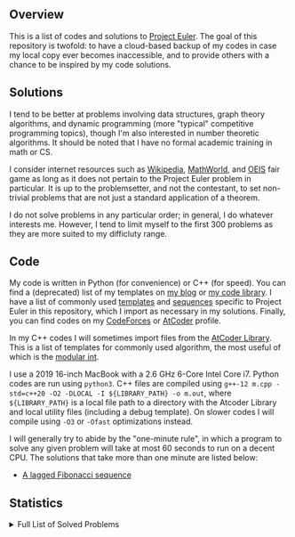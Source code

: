 ## Overview
This is a list of codes and solutions to [Project Euler](https://projecteuler.net/). The goal of this repository is twofold: to have a cloud-based backup of my codes in case my local copy ever becomes inaccessible, and to provide others with a chance to be inspired by my code solutions. 

## Solutions
I tend to be better at problems involving data structures, graph theory algorithms, and dynamic programming (more "typical" competitive programming topics), though I'm also interested in number theoretic algorithms. It should be noted that I have no formal academic training in math or CS. 

I consider internet resources such as [Wikipedia](https://en.wikipedia.org/wiki/Main_Page), [MathWorld](https://mathworld.wolfram.com/), and [OEIS](https://oeis.org/) fair game as long as it does not pertain to the Project Euler problem in particular. It is up to the problemsetter, and not the contestant, to set non-trivial problems that are not just a standard application of a theorem. 

I do not solve problems in any particular order; in general, I do whatever interests me. However, I tend to limit myself to the first 300 problems as they are more suited to my difficluty range. 

## Code
My code is written in Python (for convenience) or C++ (for speed). You can find a (deprecated) list of my templates on [my blog](https://dustin-miao.github.io/) or [my code library](https://dustin-miao.github.io/library/). I have a list of commonly used [templates](templates) and [sequences](sequences) specific to Project Euler in this repository, which I import as necessary in my solutions.  Finally, you can find codes on my [CodeForces](https://codeforces.com/profile/dutin) or [AtCoder](https://atcoder.jp/users/dutinmeow) profile. 

In my C++ codes I will sometimes import files from the [AtCoder Library](https://atcoder.github.io/ac-library/production/document_en/index.html). This is a list of templates for commonly used algorithm, the most useful of which is the [modular int](https://atcoder.github.io/ac-library/production/document_en/modint.html). 

I use a 2019 16-inch MacBook with a 2.6 GHz 6-Core Intel Core i7. Python codes are run using `python3`. C++ files are  compiled using `g++-12 m.cpp -std=c++20 -O2 -DLOCAL -I ${LIBRARY_PATH} -o m.out`, where `${LIBRARY_PATH}` is a local file path to a directory with the Atcoder Library and local utility files (including a debug template). On slower codes I will compile using `-O3` or `-Ofast` optimizations instead. 

I will generally try to abide by the "one-minute rule", in which a program to solve any given problem will take at most 60 seconds to run on a decent CPU. The solutions that take more than one minute are listed below:
- [A lagged Fibonacci sequence](https://projecteuler.net/problem=258) 

## Statistics

 <details><summary>Full List of Solved Problems</summary>
- [0001: multiples of 3 or 5](0001-multiples-of-3-or-5)
- [0002: even fibonacci numbers](0002-even-fibonacci-numbers)
- [0003: largest prime factor](0003-largest-prime-factor)
- [0004: largest palindrome product](0004-largest-palindrome-product)
- [0005: smallest multiple](0005-smallest-multiple)
- [0006: sum square difference](0006-sum-square-difference)
- [0007: 10001st prime](0007-10001st-prime)
- [0008: largest product in a series](0008-largest-product-in-a-series)
- [0009: special pythagorean triple](0009-special-pythagorean-triple)
- [0010: summation of primes](0010-summation-of-primes)
- [0011: largest product in a grid](0011-largest-product-in-a-grid)
- [0012: highly divisible triangular number](0012-highly-divisible-triangular-number)
- [0013: large sum](0013-large-sum)
- [0014: longest collatz sequence](0014-longest-collatz-sequence)
- [0015: lattice paths](0015-lattice-paths)
- [0016: power digit sum](0016-power-digit-sum)
- [0017: number letter counts](0017-number-letter-counts)
- [0018: maximum path sum i](0018-maximum-path-sum-i)
- [0019: counting sundays](0019-counting-sundays)
- [0020: factorial digit sum](0020-factorial-digit-sum)
- [0021: amicable numbers](0021-amicable-numbers)
- [0022: names score](0022-names-score)
- [0023: non abundant sums](0023-non-abundant-sums)
- [0024: lexicographic permutations](0024-lexicographic-permutations)
- [0025: 1000 digit fibonacci number](0025-1000-digit-fibonacci-number)
- [0026: reciprocal cycles](0026-reciprocal-cycles)
- [0027: quadratic primes](0027-quadratic-primes)
- [0028: number spiral diagonals](0028-number-spiral-diagonals)
- [0029: distinct powers](0029-distinct-powers)
- [0030: digit fifth powers](0030-digit-fifth-powers)
- [0031: coin sums](0031-coin-sums)
- [0032: pandigital products](0032-pandigital-products)
- [0033: digit cancelling fractions](0033-digit-cancelling-fractions)
- [0034: digit factorials](0034-digit-factorials)
- [0035: circular primes](0035-circular-primes)
- [0036: double base polindrome](0036-double-base-polindrome)
- [0037: truncatable primes](0037-truncatable-primes)
- [0038: pandigital multiples](0038-pandigital-multiples)
- [0040: champernownes constant](0040-champernownes-constant)
- [0042: coded triangle numbers](0042-coded-triangle-numbers)
- [0044: pentagon numbers](0044-pentagon-numbers)
- [0045: triangular pentagonal and hexagonal](0045-triangular-pentagonal-and-hexagonal)
- [0047: distinct prime factors](0047-distinct-prime-factors)
- [0048: self powers](0048-self-powers)
- [0049: prime permutations](0049-prime-permutations)
- [0050: consecutive prime sum](0050-consecutive-prime-sum)
- [0051: prime digit replacements](0051-prime-digit-replacements)
- [0052: permuted multiples](0052-permuted-multiples)
- [0053: combinatoric selections](0053-combinatoric-selections)
- [0054: poker hands](0054-poker-hands)
- [0055: lychrel numbers](0055-lychrel-numbers)
- [0056: powerful digit sum](0056-powerful-digit-sum)
- [0057: square roots convergents](0057-square-roots-convergents)
- [0058: spiral primes](0058-spiral-primes)
- [0059: xor decryption](0059-xor-decryption)
- [0067: maximum path sum ii](0067-maximum-path-sum-ii)
- [0068: magic 5 gon ring](0068-magic-5-gon-ring)
- [0069: totient maximum](0069-totient-maximum)
- [0070: totient permutation](0070-totient-permutation)
- [0071: ordered fractions](0071-ordered-fractions)
- [0072: counting fractions](0072-counting-fractions)
- [0074: digit factorial chains](0074-digit-factorial-chains)
- [0075: singular integer right triangles](0075-singular-integer-right-triangles)
- [0076: counting summations](0076-counting-summations)
- [0081: path sum two ways](0081-path-sum-two-ways)
- [0082: path sum three ways](0082-path-sum-three-ways)
- [0083: path sum four ways](0083-path-sum-four-ways)
- [0085: counting rectangles](0085-counting-rectangles)
- [0087: prime power triples](0087-prime-power-triples)
- [0092: square digit chains](0092-square-digit-chains)
- [0096: su doku](0096-su-doku)
- [0097: large non mersenne prime](0097-large-non-mersenne-prime)
- [0099: largest exponential](0099-largest-exponential)
- [0102: triangle containment](0102-triangle-containment)
- [0104: pandigital fibonacci ends](0104-pandigital-fibonacci-ends)
- [0113: non bouncy numbers](0113-non-bouncy-numbers)
- [0114: counting block combinations i](0114-counting-block-combinations-i)
- [0115: counting block combinations ii](0115-counting-block-combinations-ii)
- [0116: red green or blue tiles](0116-red-green-or-blue-tiles)
- [0117: red green and blue tiles](0117-red-green-and-blue-tiles)
- [0158: exploring strings for which only one character comes lexicographically after its neighbor to the left](0158-exploring-strings-for-which-only-one-character-comes-lexicographically-after-its-neighbor-to-the-left)
- [0179: consecutive positive divisors](0179-consecutive-positive-divisors)
- [0191: prize strings](0191-prize-strings)
- [0204: generalised hamming numbers](0204-generalised-hamming-numbers)
- [0205: dice game](0205-dice-game)
- [0206: concealed square](0206-concealed-square)
- [0258: a lagged fibonacci sequence](0258-a-lagged-fibonacci-sequence)
- [0301: nim](0301-nim)
- [0386: maximum length of an antichain](0386-maximum-length-of-an-antichain)
- [0497: drunken tower of hanoi](0497-drunken-tower-of-hanoi)
- [0500: problem 500](0500-problem-500)
- [0686: powers of two](0686-powers-of-two)
- [0808: reversible prime squares](0808-reversible-prime-squares)
- [0816: shortest distance among points](0816-shortest-distance-among-points)
</details> 

